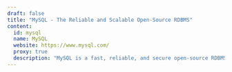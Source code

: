 ```yaml
---
draft: false
title: "MySQL - The Reliable and Scalable Open-Source RDBMS"
content:
  id: mysql
  name: MySQL
  website: https://www.mysql.com/
  proxy: true
  description: "MySQL is a fast, reliable, and secure open-source RDBMS ideal for powering high-volume websites and critical business systems. It offers high availability, robust scalability, and enterprise-grade security features."
---
```

